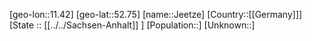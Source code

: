 ﻿---
location: [52.75,11.42]
type: City
tags:
- geo/City


SpocWebEntityId: 31178
isDeleted: false
confidential: public

---
[geo-lon::11.42]
[geo-lat::52.75]
[name::Jeetze]
[Country::[[Germany]]]
[State :: [[../../Sachsen-Anhalt]] ]
[Population::]
[Unknown::]

